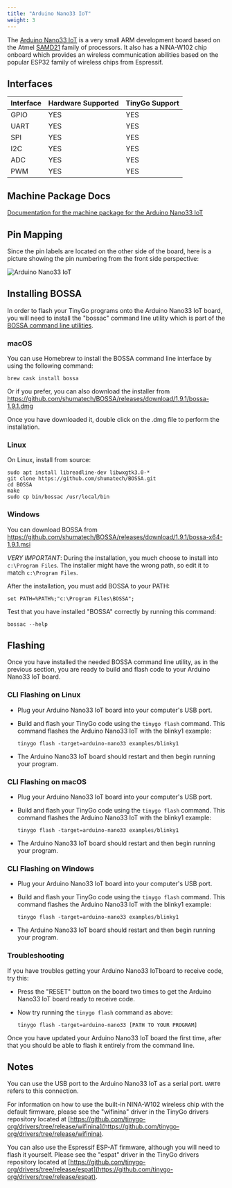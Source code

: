 ```yaml
---
title: "Arduino Nano33 IoT"
weight: 3
---
```


The [Arduino Nano33 IoT](https://store.arduino.cc/nano-33-iot) is a very small ARM development board based on the Atmel [SAMD21](https://www.microchip.com/wwwproducts/en/ATSAMD21G18) family of processors. It also has a NINA-W102 chip onboard which provides an wireless communication abilities based on the popular ESP32 family of wireless chips from Espressif.

## Interfaces

| Interface | Hardware Supported | TinyGo Support |
| --------- | ------------- | ----- |
| GPIO      | YES | YES |
| UART      | YES | YES |
| SPI      | YES | YES |
| I2C      | YES | YES |
| ADC      | YES | YES |
| PWM      | YES | YES |

## Machine Package Docs

[Documentation for the machine package for the Arduino Nano33 IoT](../machine/arduino-nano33)

## Pin Mapping

Since the pin labels are located on the other side of the board, here is a picture showing the pin numbering from the front side perspective:

![Arduino Nano33 IoT](../../images/nano33pinmap.jpg)

## Installing BOSSA

In order to flash your TinyGo programs onto the Arduino Nano33 IoT board, you will need to install the "bossac" command line utility which is part of the [BOSSA command line utilities](https://github.com/shumatech/BOSSA).

### macOS

You can use Homebrew to install the BOSSA command line interface by using the following command:

```shell
brew cask install bossa
```

Or if you  prefer, you can also download the installer from https://github.com/shumatech/BOSSA/releases/download/1.9.1/bossa-1.9.1.dmg

Once you have downloaded it, double click on the .dmg file to perform the installation.

### Linux

On Linux, install from source:

```shell
sudo apt install libreadline-dev libwxgtk3.0-* 
git clone https://github.com/shumatech/BOSSA.git
cd BOSSA
make
sudo cp bin/bossac /usr/local/bin
```

### Windows

You can download BOSSA from https://github.com/shumatech/BOSSA/releases/download/1.9.1/bossa-x64-1.9.1.msi

*VERY IMPORTANT*: During the installation, you much choose to install into `c:\Program Files`. The installer might have the wrong path, so edit it to match  `c:\Program Files`.

After the installation, you must add BOSSA to your PATH:

```shell
set PATH=%PATH%;"c:\Program Files\BOSSA";
```

Test that you have installed "BOSSA" correctly by running this command:

```shell
bossac --help
```

## Flashing

Once you have installed the needed BOSSA command line utility, as in the previous section, you are ready to build and flash code to your Arduino Nano33 IoT board.

### CLI Flashing on Linux

- Plug your Arduino Nano33 IoT board into your computer's USB port.
- Build and flash your TinyGo code using the `tinygo flash` command. This command flashes the Arduino Nano33 IoT with the blinky1 example:

    ```
    tinygo flash -target=arduino-nano33 examples/blinky1
    ```

- The Arduino Nano33 IoT board should restart and then begin running your program.

### CLI Flashing on macOS

- Plug your Arduino Nano33 IoT board into your computer's USB port.
- Build and flash your TinyGo code using the `tinygo flash` command. This command flashes the Arduino Nano33 IoT with the blinky1 example:

    ```
    tinygo flash -target=arduino-nano33 examples/blinky1
    ```

- The Arduino Nano33 IoT board should restart and then begin running your program.

### CLI Flashing on Windows

- Plug your Arduino Nano33 IoT board into your computer's USB port.
- Build and flash your TinyGo code using the `tinygo flash` command. This command flashes the Arduino Nano33 IoT with the blinky1 example:

    ```
    tinygo flash -target=arduino-nano33 examples/blinky1
    ```

- The Arduino Nano33 IoT board should restart and then begin running your program.

### Troubleshooting

If you have troubles getting your Arduino Nano33 IoTboard to receive code, try this:

- Press the "RESET" button on the board two times to get the Arduino Nano33 IoT board ready to receive code.
- Now try running the `tinygo flash` command as above:

    ```shell
    tinygo flash -target=arduino-nano33 [PATH TO YOUR PROGRAM]
    ```

Once you have updated your Arduino Nano33 IoT board the first time, after that you should be able to flash it entirely from the command line.

## Notes

You can use the USB port to the Arduino Nano33 IoT as a serial port. `UART0` refers to this connection.

For information on how to use the built-in NINA-W102 wireless chip with the default firmware, please see the "wifinina" driver in the TinyGo drivers repository located at [https://github.com/tinygo-org/drivers/tree/release/wifinina](https://github.com/tinygo-org/drivers/tree/release/wifinina).

You can also use the Espressif ESP-AT firmware, although you will need to flash it yourself. Please see the "espat" driver in the TinyGo drivers repository located at [https://github.com/tinygo-org/drivers/tree/release/espat](https://github.com/tinygo-org/drivers/tree/release/espat).
